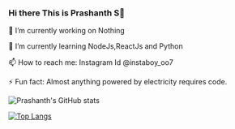 ### Hi there This is Prashanth S👋

🔭 I’m currently working on Nothing

🌱 I’m currently learning NodeJs,ReactJs and Python

📫 How to reach me: Instagram Id @instaboy_oo7

⚡ Fun fact: Almost anything powered by electricity requires code.


![Prashanth's GitHub stats](https://github-readme-stats.vercel.app/api?username=instaboy007&show_icons=true&theme=radical)

[![Top Langs](https://github-readme-stats.vercel.app/api/top-langs/?username=instaboy007&show_icons=true&theme=radicl)](https://github.com/instaboy007/github-readme-stats)
